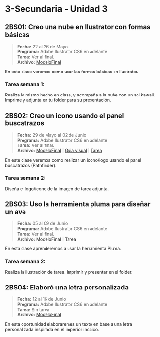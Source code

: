 # 3-Secundaria - Unidad 3


## 2BS01: Creo una nube en Ilustrator con formas básicas

> **Fecha:** 22 al 26 de Mayo<br> **Programa:** Adobe Ilustrator CS6 en adelante<br> **Tarea:** Ver al final.<br> **Archivo:** [ModeloFinal](https://github.com/israelcueva/colegio-docs/blob/0adfcaa2320adc3d6902edf5c7c55f79362b9a51/docs/3-secundaria/archivos/Unidad3/3SEC-2BS01.jpg ':include :type=code')

En este clase veremos como usar las formas básicas en Ilustrator.


### Tarea semana 1:

Realiza lo mismo hecho en clase, y acompaña a la nube con un sol kawaii. Imprime y adjunta en tu folder para su presentación.


## 2BS02: Creo un icono usando el panel buscatrazos

> **Fecha:** 29 de Mayo al 02 de Junio<br> **Programa:** Adobe Ilustrator CS6 en adelante<br> **Tarea:** Ver al final.<br> **Archivo:** [ModeloFinal](https://github.com/israelcueva/colegio-docs/blob/93fac6d65ad9b07e8061eb1e433e9cd5d6d09414/docs/3-secundaria/archivos/Unidad3/2BS02.png ':include :type=code') | [Guia visual](https://github.com/israelcueva/colegio-docs/blob/93fac6d65ad9b07e8061eb1e433e9cd5d6d09414/docs/3-secundaria/archivos/Unidad3/3SEC-2BS02.jpg ':include :type=code') | [Tarea](https://github.com/israelcueva/colegio-docs/blob/93fac6d65ad9b07e8061eb1e433e9cd5d6d09414/docs/3-secundaria/archivos/Unidad3/2BS02-TAREA.png ':include :type=code')

En este clase veremos como realizar un icono/logo usando el panel buscatrazos (Pathfinder).


### Tarea semana 2:

Diseña el logo/icono de la imagen de tarea adjunta.

## 2BS03: Uso la herramienta pluma para diseñar un ave

> **Fecha:** 05 al 09 de Junio<br> **Programa:** Adobe Ilustrator CS6 en adelante<br> **Tarea:** Ver al final.<br> **Archivo:** [ModeloFinal](https://github.com/israelcueva/colegio-docs/blob/2168a6b79bbb40e9c453db8ae2e39f3559ba9176/docs/3-secundaria/archivos/Unidad3/2BS03-CLASE.png ':include :type=code') | [Tarea](https://png.pngtree.com/png-vector/20220410/ourlarge/pngtree-yellow-cute-cartoon-birds-png-image_4538170.png ':include :type=code')

En esta clase aprenderemos a usar la herramienta Pluma.

### Tarea semana 2:

Realiza la ilustración de tarea. Imprimir y presentar en el folder.

<div class="currentTheme">

## 2BS04: Elaboró una letra personalizada

> **Fecha:** 12 al 16 de Junio<br> **Programa:** Adobe Ilustrator CS6 en adelante<br> **Tarea:** Sin tarea<br> **Archivo:** [ModeloFinal](https://github.com/israelcueva/colegio-docs/blob/e3bfd3d550ea32239b08f821350616bdb0098f26/docs/3-secundaria/archivos/Unidad3/3SEC-2BS04-MODELO-FINAL.png ':include :type=code')

En esta oportunidad elaboraremes un texto en base a una letra personalizada inspirada en el imperior incaico.

</div>